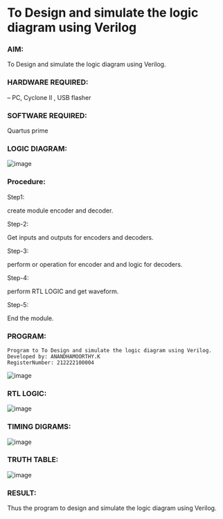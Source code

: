 # To Design and simulate the logic diagram using Verilog
### AIM: 
To Design and simulate the logic diagram using Verilog.

### HARDWARE REQUIRED: 
– PC, Cyclone II , USB flasher

### SOFTWARE REQUIRED:   
Quartus prime

### LOGIC DIAGRAM:
![image](https://github.com/Jaiganesh235/Q13/assets/118657189/bd9cebcc-2c5f-47e7-9e60-30981a986f0b)


### Procedure:
Step1:

create module encoder and decoder.

Step-2:

Get inputs and outputs for encoders and decoders.

Step-3:

perform or operation for encoder and and logic for decoders.

Step-4:

perform RTL LOGIC and get waveform.

Step-5:

End the module.


### PROGRAM:
```
Program to To Design and simulate the logic diagram using Verilog.
Developed by: ANANDHAMOORTHY.K
RegisterNumber: 212222100004

```
![image](https://github.com/Jaiganesh235/Q13/assets/118657189/e66dfc75-a7d1-4a7e-8a2f-9a094b9dcc3c)






### RTL LOGIC:
![image](https://github.com/Jaiganesh235/Q13/assets/118657189/3886ba3c-0b5f-4122-adfc-59292715c195)



### TIMING DIGRAMS: 
![image](https://github.com/Jaiganesh235/Q13/assets/118657189/5811342c-8e1a-427a-bfe6-02d769e5f039)



### TRUTH TABLE:
![image](https://github.com/Jaiganesh235/Q13/assets/118657189/eb1ff298-30b6-4b8c-943f-ebfd59e9e9c0)





### RESULT:
Thus the program to design and simulate the logic diagram using Verilog.
